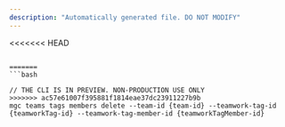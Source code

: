```yaml
---
description: "Automatically generated file. DO NOT MODIFY"
---
```


<<<<<<< HEAD
```cli

=======
```bash

// THE CLI IS IN PREVIEW. NON-PRODUCTION USE ONLY
>>>>>>> ac57e61007f395881f1814eae37dc23911227b9b
mgc teams tags members delete --team-id {team-id} --teamwork-tag-id {teamworkTag-id} --teamwork-tag-member-id {teamworkTagMember-id}

```